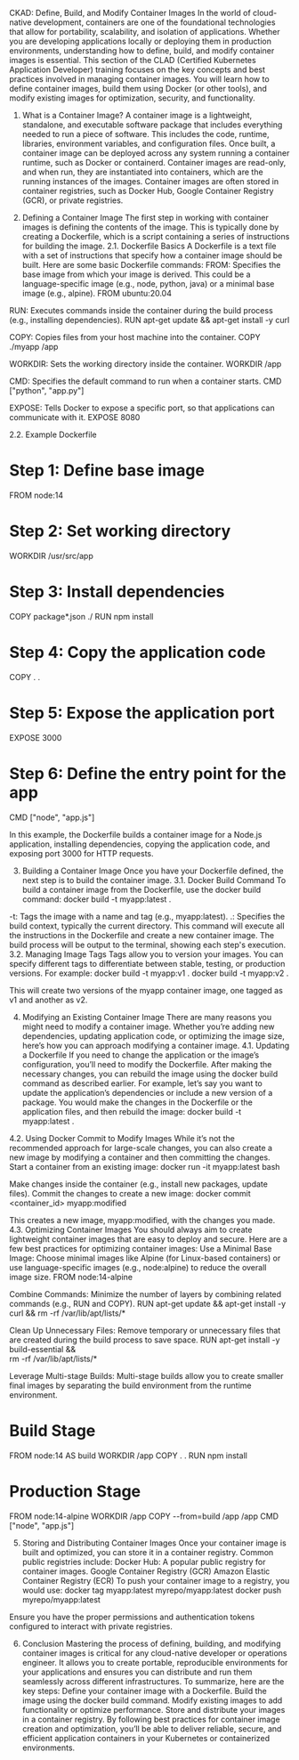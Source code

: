 CKAD: Define, Build, and Modify Container Images
In the world of cloud-native development, containers are one of the foundational technologies that allow for portability, scalability, and isolation of applications. Whether you are developing applications locally or deploying them in production environments, understanding how to define, build, and modify container images is essential.
This section of the CLAD (Certified Kubernetes Application Developer) training focuses on the key concepts and best practices involved in managing container images. You will learn how to define container images, build them using Docker (or other tools), and modify existing images for optimization, security, and functionality.

1. What is a Container Image?
A container image is a lightweight, standalone, and executable software package that includes everything needed to run a piece of software. This includes the code, runtime, libraries, environment variables, and configuration files. Once built, a container image can be deployed across any system running a container runtime, such as Docker or containerd.
Container images are read-only, and when run, they are instantiated into containers, which are the running instances of the images. Container images are often stored in container registries, such as Docker Hub, Google Container Registry (GCR), or private registries.

2. Defining a Container Image
The first step in working with container images is defining the contents of the image. This is typically done by creating a Dockerfile, which is a script containing a series of instructions for building the image.
2.1. Dockerfile Basics
A Dockerfile is a text file with a set of instructions that specify how a container image should be built. Here are some basic Dockerfile commands:
FROM: Specifies the base image from which your image is derived. This could be a language-specific image (e.g., node, python, java) or a minimal base image (e.g., alpine).
FROM ubuntu:20.04

RUN: Executes commands inside the container during the build process (e.g., installing dependencies).
RUN apt-get update && apt-get install -y curl

COPY: Copies files from your host machine into the container.
COPY ./myapp /app

WORKDIR: Sets the working directory inside the container.
WORKDIR /app

CMD: Specifies the default command to run when a container starts.
CMD ["python", "app.py"]

EXPOSE: Tells Docker to expose a specific port, so that applications can communicate with it.
EXPOSE 8080

2.2. Example Dockerfile
# Step 1: Define base image
FROM node:14

# Step 2: Set working directory
WORKDIR /usr/src/app

# Step 3: Install dependencies
COPY package*.json ./
RUN npm install

# Step 4: Copy the application code
COPY . .

# Step 5: Expose the application port
EXPOSE 3000

# Step 6: Define the entry point for the app
CMD ["node", "app.js"]

In this example, the Dockerfile builds a container image for a Node.js application, installing dependencies, copying the application code, and exposing port 3000 for HTTP requests.

3. Building a Container Image
Once you have your Dockerfile defined, the next step is to build the container image.
3.1. Docker Build Command
To build a container image from the Dockerfile, use the docker build command:
docker build -t myapp:latest .

-t: Tags the image with a name and tag (e.g., myapp:latest).
.: Specifies the build context, typically the current directory.
This command will execute all the instructions in the Dockerfile and create a new container image. The build process will be output to the terminal, showing each step's execution.
3.2. Managing Image Tags
Tags allow you to version your images. You can specify different tags to differentiate between stable, testing, or production versions. For example:
docker build -t myapp:v1 .
docker build -t myapp:v2 .

This will create two versions of the myapp container image, one tagged as v1 and another as v2.

4. Modifying an Existing Container Image
There are many reasons you might need to modify a container image. Whether you’re adding new dependencies, updating application code, or optimizing the image size, here’s how you can approach modifying a container image.
4.1. Updating a Dockerfile
If you need to change the application or the image’s configuration, you’ll need to modify the Dockerfile. After making the necessary changes, you can rebuild the image using the docker build command as described earlier.
For example, let’s say you want to update the application’s dependencies or include a new version of a package. You would make the changes in the Dockerfile or the application files, and then rebuild the image:
docker build -t myapp:latest .

4.2. Using Docker Commit to Modify Images
While it’s not the recommended approach for large-scale changes, you can also create a new image by modifying a container and then committing the changes.
Start a container from an existing image:
docker run -it myapp:latest bash

Make changes inside the container (e.g., install new packages, update files).
Commit the changes to create a new image:
docker commit <container_id> myapp:modified

This creates a new image, myapp:modified, with the changes you made.
4.3. Optimizing Container Images
You should always aim to create lightweight container images that are easy to deploy and secure. Here are a few best practices for optimizing container images:
Use a Minimal Base Image: Choose minimal images like Alpine (for Linux-based containers) or use language-specific images (e.g., node:alpine) to reduce the overall image size.
FROM node:14-alpine

Combine Commands: Minimize the number of layers by combining related commands (e.g., RUN and COPY).
RUN apt-get update && apt-get install -y curl && rm -rf /var/lib/apt/lists/*

Clean Up Unnecessary Files: Remove temporary or unnecessary files that are created during the build process to save space.
RUN apt-get install -y build-essential && \
    rm -rf /var/lib/apt/lists/*

Leverage Multi-stage Builds: Multi-stage builds allow you to create smaller final images by separating the build environment from the runtime environment.
# Build Stage
FROM node:14 AS build
WORKDIR /app
COPY . .
RUN npm install

# Production Stage
FROM node:14-alpine
WORKDIR /app
COPY --from=build /app /app
CMD ["node", "app.js"]


5. Storing and Distributing Container Images
Once your container image is built and optimized, you can store it in a container registry. Common public registries include:
Docker Hub: A popular public registry for container images.
Google Container Registry (GCR)
Amazon Elastic Container Registry (ECR)
To push your container image to a registry, you would use:
docker tag myapp:latest myrepo/myapp:latest
docker push myrepo/myapp:latest

Ensure you have the proper permissions and authentication tokens configured to interact with private registries.

6. Conclusion
Mastering the process of defining, building, and modifying container images is critical for any cloud-native developer or operations engineer. It allows you to create portable, reproducible environments for your applications and ensures you can distribute and run them seamlessly across different infrastructures.
To summarize, here are the key steps:
Define your container image with a Dockerfile.
Build the image using the docker build command.
Modify existing images to add functionality or optimize performance.
Store and distribute your images in a container registry.
By following best practices for container image creation and optimization, you’ll be able to deliver reliable, secure, and efficient application containers in your Kubernetes or containerized environments.
